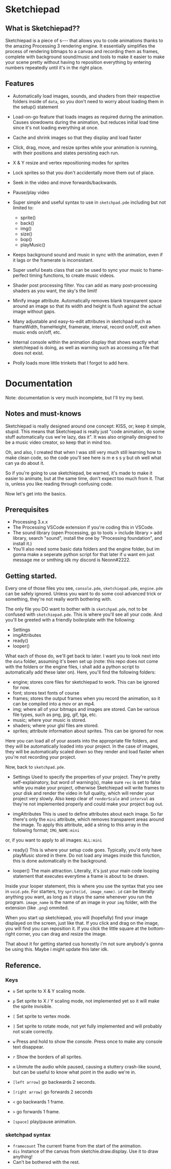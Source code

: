 # Sketchiepad
## What is Sketchiepad??
Sketchiepad is a piece of s--- that allows you to code animations thanks to the amazing Processing 3 rendering engine. It essentially simplifies the process of rendering bitmaps to a canvas and recording them as frames, complete with background sound/music and tools to make it easier to make your scene pretty without having to reposition everything by entering numbers repeatedly until it's in the right place.

## Features
- Automatically load images, sounds, and shaders from their respective folders inside of `data`, so you don't need to worry about loading them in the setup() statement
- Load-on-go feature that loads images as required during the animation. Causes slowdowns during the animation, but reduces initial load time since it's not loading everything at once.
- Cache and shrink images so that they display and load faster
- Click, drag, move, and resize sprites while your animation is running, with their positions and states persisting each run.
- X & Y resize and vertex repositioning modes for sprites
- Lock sprites so that you don't accidentally move them out of place.
- Seek in the video and move forwards/backwards.
- Pause/play video
- Super simple and useful syntax to use in `sketchpad.pde` including but not limited to:
    - sprite()
    - back()
    - img()
    - size()
    - bop()
    - playMusic()

- Keeps background sound and music in sync with the animation, even if it lags or the framerate is inconsistant.
- Super useful beats class that can be used to sync your music to frame-perfect timing functions, to create music videos.
- Shader post processing filter. You can add as many post-processing shaders as you want, the sky's the limit!
- Minify image attribute. Automatically removes blank transparent space around an image so that its width and height is flush against the actual image without gaps.
- Many adjustable and easy-to-edit attributes in sketchpad such as frameWidth, frameHeight, framerate, interval, record on/off, exit when music ends on/off, etc.
- Internal console within the animation display that shows exactly what sketchiepad is doing, as well as warning such as accessing a file that does not exist.
- Prolly loads more little trinkets that I forgot to add here.

# Documentation
Note: documentation is very much incomplete, but I'll try my best.

## Notes and must-knows
Sketchiepad is really designed around one concept: KISS, or; keep it simple, stupid. This means that Sketchiepad is really just "code animation, do some stuff automatically cus we're lazy, das it". It was also originally designed to be a music video creator, so keep that in mind too.

Oh, and also, I created that when I was still very much still learning how to make clean code, so the code you'll see here is  m e s s y   but oh well what can ya do about it.

So if you're going to use sketchiepad, be warned, it's made to make it easier to animate, but at the same time, don't expect too much from it. That is, unless you like reading through confusing code.

Now let's get into the basics.

## Prerequisites
- Processing 3.x.x
- The Processing VSCode extension if you're coding this in VSCode.
- The sound library (open Processing, go to tools > include library > add library, search "sound", install the one by "Processing foundation", and install it.)
- You'll also need some basic data folders and the engine folder, but im gonna make a seperate python script for that later if u want em just message me or smthing idk my discord is Neonn#2222.

## Getting started.
Every one of those files you see, `console.pde`, `sketchiepad.pde`, `engine.pde` can be safely ignored. Unless you want to do some cool advanced trick or something, they're not really worth bothering with.

The only file you DO want to bother with is `sketchpad.pde`, not to be confused with `sketchiepad.pde`. This is where you'll see all your code. And you'll be greeted with a friendly boilerplate with the following:
- Settings
- imgAttributes
- ready()
- looper()

What each of those do, we'll get back to later. I want you to look next into the `data` folder, assuming it's been set up (note: this repo does not come with the folders or the engine files, i shall add a python script to automatically add these later on). Here, you'll find the following folders:
- engine; stores core files for sketchiepad to work. This can be ignored for now.
- font; stores text fonts of course
- frames; stores the output frames when you record the animation, so it can be compiled into a mov or an mp4.
- img; where all of your bitmaps and images are stored. Can be various file types, such as png, jpg, gif, tga, etc.
- music; where your music is stored.
- shaders; where your glsl files are stored.
- sprites; attribute information about sprites. This can be ignored for now.

Here you can load all of your assets into the appropriate file folders, and they will be automatically loaded into your project. In the case of images, they will be automatically scaled down so they render and load faster when you're not recording your project.

Now, back to `sketchpad.pde`.

- Settings
Used to specify the properties of your project. They're pretty self-explainatory, but word of warning(s), make sure `rec` is set to false while you make your project, otherwise Sketchiepad will write frames to your disk and render the video in full quality, which will render your project very slowly.
Also keep clear of `renderScale` and `interval` as they're not implemented properly and could make your project bug out.

- imgAttributes
This is used to define attributes about each image. So far there's only the `mini` attribute, which removes transparent areas around the image. To apply this attribute, add a string to this array in the following format;
`IMG_NAME:mini`

or, if you want to apply to all images:
`ALL:mini`

- ready()
This is where your setup code goes. Typically, you'd only have playMusic stored in there. Do not load any images inside this function, this is done automatically in the background.

- looper()
The main attraction. Literally, it's just your main code looping statement that executes everytime a frame is about to be drawn.

Inside your looper statement, this is where you use the syntax that you see in `void.pde`. For starters, try `sprite(id, image_name)`. `id` can be literally anything you want, as long as it stays the same whenever you run the program. `image_name` is the name of an image in your `img` folder, with the extension (like `.png`) ommited.

When you start up sketchiepad, you will (hopefully) find your image displayed on the screen, just like that. If you click and drag on the image, you will find you can reposition it. If you click the little square at the bottom-right corner, you can drag and resize the image.

That about it for getting started cus honestly i'm not sure anybody's gonna be using this. Maybe i might update this later idk.

## Reference.
### Keys
- `o`  Set sprite to X & Y scaling mode.
- `p`  Set sprite to X / Y scaling mode, not implemented yet so it will make the sprite invisible.
- `[`  Set sprite to vertex mode.
- `]`  Set sprite to rotate mode, not yet fully implemented and will probably not scale correctly.

- `w`  Press and hold to show the console. Press once to make any console text disappear.
- `r`  Show the borders of all sprites.
- `m`  Unmute the audio while paused, causing a stuttery crash-like sound, but can be useful to know what point in the audio we're in.

- `[left arrow]`   go backwards 2 seconds.
- `[right arrow]`  go forwards 2 seconds
- `<`              go backwards 1 frame.
- `>`              go forwards 1 frame.
- `[space]`        play/pause animation.


### sketchpad syntax
- `framecount`       The current frame from the start of the animation.
- `dis`              Instance of the canvas from sketchie.draw.display. Use it to draw anything!
- Can't be bothered with the rest.